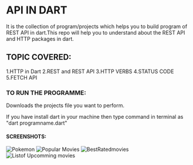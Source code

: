 # API IN DART
It is the collection of program/projects  which helps you to build program of REST API in dart.This repo will help you to understand about the REST API and HTTP packages in dart.

## TOPIC COVERED:

1.HTTP in Dart
2.REST and REST API 
3.HTTP VERBS
4.STATUS CODE
5.FETCH API

### TO RUN THE PROGRAMME:

Downloads the projects file you want to perform.

If you have install dart in your machine then type command in terminal as "dart programname.dart"

#### SCREENSHOTS:

![Pokemon](https://user-images.githubusercontent.com/82046769/214287530-3790cb96-60b8-4d35-a8ac-2c0f5d554bf9.png)
![Popular Movies](https://user-images.githubusercontent.com/82046769/214287599-9aafb264-b102-44f5-a495-8390b68ec699.png)
![BestRatedmovies](https://user-images.githubusercontent.com/82046769/214287663-fbde9d24-b8df-4389-b840-800e4e666702.png)
![Listof Upcomming movies](https://user-images.githubusercontent.com/82046769/214287725-621f31e1-95d9-4415-82ff-bf78d4e45d0f.png)



